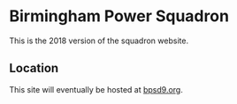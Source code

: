 # Birmingham Power Squadron

This is the 2018 version of the squadron website.

## Location

This site will eventually be hosted at [bpsd9.org](http://bpsd9.org).
